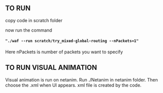 ## TO RUN

copy code in scratch folder



now run the command

#### `"./waf --run scratch/try_mixed-global-routing --nPackets=1"`

Here nPackets is number of packets you want to specify 

## TO RUN VISUAL ANIMATION 

Visual animation is run on netanim. Run ./Netanim in netanim folder. Then choose the .xml when UI appears. xml file is created by the code. 


